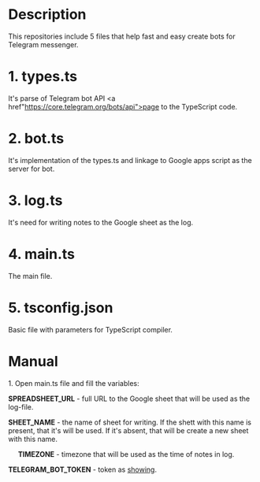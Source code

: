 # Description
This repositories include 5 files that help fast and easy create bots for Telegram messenger.

# 1. types.ts
It's parse of Telegram bot API <a href"https://core.telegram.org/bots/api">page</a> to the TypeScript code.

# 2. bot.ts
It's implementation of the types.ts and linkage to Google apps script as the server for bot.

# 3. log.ts
It's need for writing notes to the Google sheet as the log.

# 4. main.ts
The main file.

# 5. tsconfig.json
Basic file with parameters for TypeScript compiler.

# Manual
<p>1. Open main.ts file and fill the variables:
<p><strong>SPREADSHEET_URL</strong> - full URL to the Google sheet that will be used as the log-file.</p>
<p><strong>SHEET_NAME</strong> - the name of sheet for writing. If the shett with this name is present, that it's will be used. If it's absent, that will be create a new sheet with this name.</p>
<p style="text-indent: 20px;"><strong>TIMEZONE</strong> - timezone that will be used as the time of notes in log.</p>
<p><strong>TELEGRAM_BOT_TOKEN</strong> - token as <a href="https://core.telegram.org/bots/api#authorizing-your-bot">showing</a>.</p>
</p>

